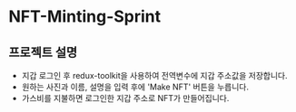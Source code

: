 # NFT-Minting-Sprint

## 프로젝트 설명
 - 지갑 로그인 후 redux-toolkit을 사용하여 전역변수에 지갑 주소값을 저장합니다.
 - 원하는 사진과 이름, 설명을 입력 후에 'Make NFT' 버튼을 누릅니다.
 - 가스비를 지불하면 로그인한 지갑 주소로 NFT가 만들어집니다.
